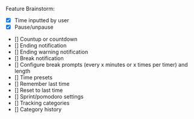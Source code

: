 Feature Brainstorm:
- [x] Time inputted by user
- [x] Pause/unpause
- [] Countup or countdown
- [] Ending notification
- [] Ending warning notification
- [] Break notification
- [] Configure break prompts (every x minutes or x times per timer) and length
- [] Time presets
- [] Remember last time
- [] Reset to last time
- [] Sprint/pomodoro settings
- [] Tracking categories
- [] Category history